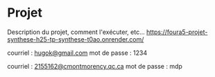 # Projet

Description du projet, comment l'exécuter, etc...
https://foura5-projet-synthese-h25-tp-synthese-t0ao.onrender.com/

courriel : hugok@gmail.com
mot de passe : 1234

courriel : 2155162@cmontmorency.qc.ca
mot de passe : mdp
